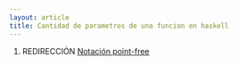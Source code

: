 ```yaml
---
layout: article
title: Cantidad de parametros de una funcion en haskell
---
```


1.  REDIRECCIÓN [Notación point-free](notacion-point-free.html)

